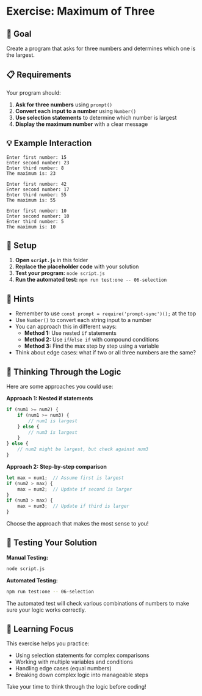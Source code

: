 # Exercise: Maximum of Three

## 🎯 Goal

Create a program that asks for three numbers and determines which one is the largest.

## 📋 Requirements

Your program should:

1. **Ask for three numbers** using `prompt()`
2. **Convert each input to a number** using `Number()`
3. **Use selection statements** to determine which number is largest
4. **Display the maximum number** with a clear message

## 💡 Example Interaction

```
Enter first number: 15
Enter second number: 23
Enter third number: 8
The maximum is: 23
```

```
Enter first number: 42
Enter second number: 17
Enter third number: 55
The maximum is: 55
```

```
Enter first number: 10
Enter second number: 10
Enter third number: 5
The maximum is: 10
```

## 🔧 Setup

1. **Open `script.js`** in this folder
2. **Replace the placeholder code** with your solution
3. **Test your program:** `node script.js`
4. **Run the automated test:** `npm run test:one -- 06-selection`

## 💭 Hints

- Remember to use `const prompt = require('prompt-sync')();` at the top
- Use `Number()` to convert each string input to a number
- You can approach this in different ways:
  - **Method 1:** Use nested `if` statements
  - **Method 2:** Use `if`/`else if` with compound conditions
  - **Method 3:** Find the max step by step using a variable
- Think about edge cases: what if two or all three numbers are the same?

## 🧠 Thinking Through the Logic

Here are some approaches you could use:

**Approach 1: Nested if statements**
```javascript
if (num1 >= num2) {
    if (num1 >= num3) {
        // num1 is largest
    } else {
        // num3 is largest
    }
} else {
    // num2 might be largest, but check against num3
}
```

**Approach 2: Step-by-step comparison**
```javascript
let max = num1;  // Assume first is largest
if (num2 > max) {
    max = num2;  // Update if second is larger
}
if (num3 > max) {
    max = num3;  // Update if third is larger
}
```

Choose the approach that makes the most sense to you!

## 🧪 Testing Your Solution

**Manual Testing:**
```bash
node script.js
```

**Automated Testing:**
```bash
npm run test:one -- 06-selection
```

The automated test will check various combinations of numbers to make sure your logic works correctly.

## 🎯 Learning Focus

This exercise helps you practice:
- Using selection statements for complex comparisons
- Working with multiple variables and conditions
- Handling edge cases (equal numbers)
- Breaking down complex logic into manageable steps

Take your time to think through the logic before coding!